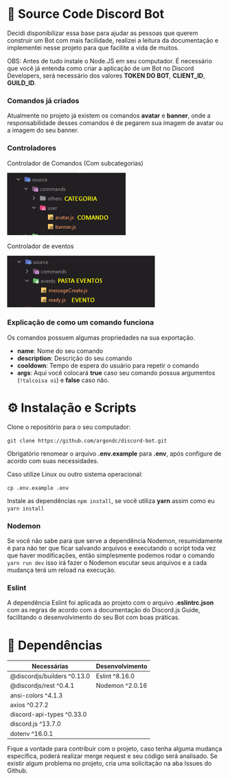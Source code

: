 # 🤖 Source Code Discord Bot

Decidi disponibilizar essa base para ajudar as pessoas que querem construir um Bot com mais facilidade, realizei a leitura da documentação e implementei nesse projeto para que facilite a vida de muitos.

OBS: Antes de tudo instale o Node.JS em seu computador. É necessário que você já entenda como criar a aplicação de um Bot no Discord Developers, será necessário dos valores **TOKEN DO BOT**, **CLIENT_ID**, **GUILD_ID**.

### Comandos já criados

Atualmente no projeto já existem os comandos **avatar** e **banner**, onde a responsabilidade desses comandos é de pegarem sua imagem de avatar ou a imagem do seu banner.

### Controladores

Controlador de Comandos (Com subcategorias)

![Controlador de Comandos](./examples/controller-commands.png)

Controlador de eventos

![Controlador de Eventos](./examples/controller-events.png)

### Explicação de como um comando funciona

Os comandos possuem algumas propriedades na sua exportação.
- **name**: Nome do seu comando
- **description**: Descrição do seu comando
- **cooldown**: Tempo de espera do usuário para repetir o comando
- **args**: Aqui você colocará **true** caso seu comando possua argumentos (``!talcoisa oi``) e **false** caso não.

# ⚙️ Instalação e Scripts

Clone o repositório para o seu computador:

``git clone https://github.com/argondc/discord-bot.git``

Obrigatório renomear o arquivo **.env.example** para **.env**, após configure de acordo com suas necessidades.

Caso utilize Linux ou outro sistema operacional: 

``cp .env.example .env``

Instale as dependências `` npm install ``, se você utiliza **yarn** assim como eu `` yarn install``

### Nodemon

Se você não sabe para que serve a dependência Nodemon, resumidamente é para não ter que ficar salvando arquivos e executando o script toda vez que haver modificações, então simplesmente podemos rodar o comando ``yarn run dev`` isso irá fazer o Nodemon escutar seus arquivos e a cada mudança terá um reload na execução.

### Eslint

A dependência Eslint foi aplicada ao projeto com o arquivo **.eslintrc.json** com as regras de acordo com a documentação do Discord.js Guide, facilitando o desenvolvimento do seu Bot com boas práticas.

# 🎲 Dependências

| Necessárias                 | Desenvolvimento |
|-----------------------------|-----------------|
| @discordjs/builders ^0.13.0 | Eslint ^8.16.0  |
| @discordjs/rest ^0.4.1      | Nodemon ^2.0.16 |
| ansi-colors ^4.1.3          |                 |
| axios  ^0.27.2              |                 |
| discord-api-types ^0.33.0   |                 |
| discord.js   ^13.7.0        |                 |
| dotenv    ^16.0.1           |                 |

Fique a vontade para contribuir com o projeto, caso tenha alguma mudança específica, poderá realizar merge request e seu código será analisado. Se existir algum problema no projeto, cria uma solicitação na aba Issues do Github.